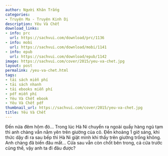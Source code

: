 ```yaml
---
author: Người Khăn Trắng
categories:
- Truyện Ma - Truyện Kinh Dị
description: Yêu Và Chết
download_links:
- info: prc
  url: https://sachvui.com/download/prc/1136
- info: mobi
  url: https://sachvui.com/download/mobi/1141
- info: epub
  url: https://sachvui.com/download/epub/1142
image: https://sachvui.com/cover/2015/yeu-va-chet.jpg
layout: post
permalink: /yeu-va-chet.html
tags:
- tải sách miễn phí
- tải sách nhanh
- tải ebooks miễn phí
- pdf miễn phí
- Yêu Và Chết ebook
- Yêu Và Chết pdf
thumbnail_url: https://sachvui.com/cover/2015/yeu-va-chet.jpg
title: Yêu Và Chết
---
```


 <div class="item-desc text-justify"> Đến nửa đêm hôm đó... Trong lúc Hà Ni chuyển ra ngoài quầy hàng ngủ tạm thì anh chàng vẫn nằm yên trên giường của cô. Đến khoảng 1 giờ sáng, khi thức dậy đi ra sau bếp thì Hà Ni giật mình khi thấy trên giường trống không. Anh chàng đã biến đâu mất... Cửa sau vẫn còn chốt bên trong, cả cửa trước cũng thế, vậy anh ta đi đâu được? </div>
